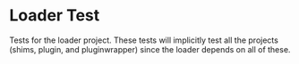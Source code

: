 # Loader Test

Tests for the loader project. These tests will implicitly test all the projects (shims, plugin, and pluginwrapper) since the loader depends on all of these.
